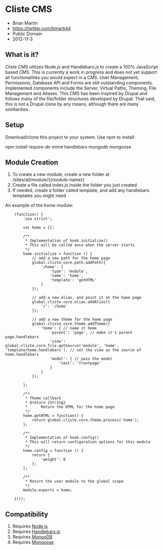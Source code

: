 Cliste CMS
================================================
* Brian Martin
* https://twitter.com/bmarti44
* Public Domain
* 2012-11-3

What is it?
-----------
Cliste CMS utilizes Node.js and Handlebars.js to create a 100% JavaScript based CMS. This is currently a work in progress
and does not yet support all functionalities you would expect in a CMS. User Management, Permissions, Database API and Forms are still
outstanding components. Implemented components include the Server, Virtual Paths, Theming, File Management and Aliases. This
CMS has been inspired by Drupal and follows many of the file/folder structures developed by Drupal. That said, this is not
a Drupal clone by any means, although there are many similiarities. 

Setup
----------
Download/clone this project to your system. Use npm to install:

npm install require-dir mime handlebars mongodb mongoose

Module Creation
--------
1. To create a new module, create a new folder at /sites/all/module/{{module-name}}
2. Create a file called index.js inside the folder you just created
3. If needed, create a folder called template, and add any handlebars templates you might need


An example of the home module:

		(function() {
			'use strict';
			
			var home = {};
			
			/**
			 * Implementation of hook.initialize()
			 * This will be called once when the server starts
			 */
			home.initialize = function () {
				// add a new path for the home page
				global.cliste.core.path.addPath({
					'/home': {
						'type': 'module',
						'name': 'home',
						'template': 'getHTML'
					}
				});
				
				// add a new alias, and point it at the home page
				global.cliste.core.alias.addAlias({
					'/': '/home'
				});
				
				// add a new theme for the home page
				global.cliste.core.theme.addTheme({
					'home': { // name it home
						'parent': 'page', // make it's parent page.handlebars
						'view': global.cliste.core.file.getSource('module', 'home', 'template/home.handlebars'), // set the view as the source of home.handlebars
						'model': { // pass the model
							'text': 'frontpage'
						}
					}
				});
				
			};
			
			/**
			 * Theme callback
			 * @return {String}
			 *		Return the HTML for the home page
			 */
			home.getHTML = function() {
				return global.cliste.core.theme.process('home');
			};
			
			/**
			 * Implementation of hook.config()
			 * This will return configuration options for this module
			 */
			home.config = function () {
				return {
					'weight': 0
				};
			};
			
			/**
			 * Return the user module to the global scope
			 */	
			module.exports = home;
			
		}());

Compatibility
-------------
1. Requires [Node.js](https://github.com/joyent/node "Node.js") 
2. Requires [Handlebars.js](https://github.com/wycats/handlebars.js/ "Handlebars.js")
3. Requires [MongoDB](http://www.mongodb.org "MongoDB")
4. Requires [Mongoose](http://mongoosejs.com/ "Mongoose")
 